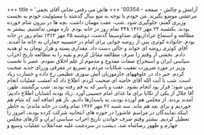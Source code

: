 +++
title = 'آرامش و چالش - صفحه - 00354'
+++
هاش می رفس نجانی آقای نجفی مرعشی موضع بگیرند. من خودم با توجه به منع سال گذشته با مسئولیت خودم به نخست وزیری گفتم، جلوگیری شود. شب، عفت مهمان داشت. بچه ها در بیرون شام خورده بودند. یکشنبه ۲۴ مهر ۱۳۶۲ ۳۳۸ تمام روز در خانه بودم. تازه مهمی نداشتیم. بیشتر به مطالعه و استماع عزاداریهای صداوسیما گذشت. دوشنبه ۲۵ مهر ۱۳۶۲ تمام روز در خانه بودم. خانواده کوثری پس از روضه خوانی برای امام در حسینیه جماران به خانه ما آمدند. آقای کوثری روضه ای خواند و حالی دست داد. مقداری پسته و هزار تومان به او هدیه دادم. بخشی از وقتم را صرف مطالعه مقاتل کردم و بقیه را به مطالعه تاریخ احزاب سیاسی ایران و استخراج صفات ممدوح و مذموم از علم اخلاق نمودم. عصر با نخست وزیر در مورد ضرورت تعقیب شکایات مردم و تسریع در معرفی وزرای جدید صحبت کردم. خبر داد در علوفههای جازموریان آتش سوزی عظیمی رخ داده و خسارت زیاد است. شب با آیت الله آقای خامنه ای صحبت کردم. اطلاع داد که امشب عملیات انجام نمی شود؛ قرار بود انجام بشود. عفت و یاسر که به قم رفته بودند، شب برگشتند. ظهر، آقا جلال از یکی از تکایا برای ما غذای امام حسینی آورد. زیاد بودبه آشنایان اطلاع دادیم؛ آمدند بردند. از مجلس هم آورده بودند، به پاسدارها دادیم. باز هم اضافه آمد که شام هم خوردیم و برای بعد هم ماند. سه شنبه ۲۶ مهر ۱۳۶۲ تمام وقت در خانه ماندم؛ به خاطر اینکه نمایندگان در مراسم عاشورا در حوزه های انتخابیه شرکت کرده بودند، امروز را تعطیل کردیم. بیشتر وقتم صرف خواندن تاریخ احزاب سیاسی ایران و کارهای مجلس چهارم و ظهور رضاشاه شد، دیشب در سردشت علیه ضدانقلاب عملیات وسیع و